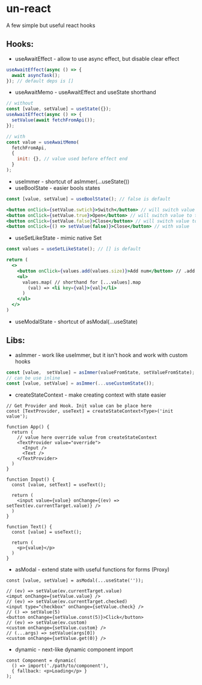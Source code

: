 # un-react
A few simple but useful react hooks

## Hooks:

- useAwaitEffect - allow to use async effect, but disable clear effect
```js
useAwaitEffect(async () => {
  await asyncTask();
}); // default deps is []
```
- useAwaitMemo - useAwaitEffect and useState shorthand
```js
// without
const [value, setValue] = useState({});
useAwaitEffect(async () => {
  setValue(await fetchFromApi());
});

// with
const value = useAwaitMemo(
  fetchFromApi,
  {
    init: {}, // value used before effect end
  }
);
```
- useImmer - shortcut of asImmer(...useState())
- useBoolState - easier bools states
```jsx
const [value, setValue] = useBoolState(); // false is default

<button onClick={setValue.swtich}>Switch</button> // will switch value
<button onClick={setValue.true}>Open</button> // will switch value to true
<button onClick={setValue.false}>Close</button> // will switch value to false
<button onClick={() => setValue(false)}>Close</button> // with value

```
- useSetLikeState - mimic native Set
```jsx
const values = useSetLikeState(); // [] is default

return (
  <>
    <button onClick={values.add(values.size)}>Add num</button> // .add will triger rerender
    <ul>
      values.map( // shorthand for [...values].map
        (val) => <li key={val}>{val}</li>
      )
    </ul>
  </>
)
```
- useModalState - shortcut of asModal(...useState)

## Libs:
- asImmer - work like useImmer, but it isn't hook and work with custom hooks
```js
const [value,  setValue] = asImmer(valueFromState, setValueFromState);
// can be use inline
const [value, setValue] = asImmer(...useCustomState());
```
- createStateContext - make creating context with state easier
```tsx
// Get Provider and Hook. Init value can be place here
const [TextProvider, useText] = createStateContext<Type>('init value');

function App() {
  return (
    // value here override value from createStateContext
    <TextProvider value="override">
      <Input />
      <Text />
    </TextProvider>
  )
}

function Input() {
  const [value, setText] = useText();
  
  return (
    <input value={value} onChange={(ev) => setText(ev.currentTarget.value)} />
  )
}

function Text() {
  const [value] = useText();

  return (
    <p>{value}</p>
  )
}
```
- asModal - extend state with useful functions for forms (Proxy)
```tsx
const [value, setValue] = asModal(...useState(''));

// (ev) => setValue(ev.currentTarget.value)
<imput onChange={setValue.value} />
// (ev) => setValue(ev.currentTarget.checked)
<input type="checkbox" onChange={setValue.check} />
// () => setValue(5)
<button onChange={setValue.const(5)}>Click</button>
// (ev) => setValue(ev.custom)
<custom onChange={setValue.custom} />
// (...args) => setValue(args[0])
<custom onChange={setValue.get(0)} />
```
- dynamic - next-like dynamic component import
```tsx
const Component = dynamic(
  () => import('./path/to/component'), 
  { fallback: <p>Loading</p> }
);
```
